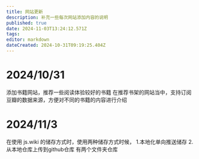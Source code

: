 ```yaml
---
title: 网站更新
description: 补充一些每次网站添加内容的说明 
published: true
date: 2024-11-03T13:24:12.571Z
tags: 
editor: markdown
dateCreated: 2024-10-31T09:19:25.404Z
---
```


# 2024/10/31 
添加书籍网站，推荐一些阅读体验较好的书籍
在推荐书架的网站当中，支持订阅豆瓣的数据来源，方便对不同的书籍的内容进行介绍

# 2024/11/3
在使用 js.wiki 的储存方式时，使用两种储存方式时候，
1.本地化单向推送储存
2.从本地仓库上传到github仓库
有两个文件夹仓库